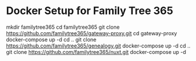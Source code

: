 # Docker Setup for Family Tree 365

mkdir familytree365
cd familytree365
git clone https://github.com/familytree365/gateway-proxy.git
cd gateway-proxy
docker-compose up -d
cd ..
git clone https://github.com/familytree365/genealogy.git
docker-compose up -d
cd ..
git clone https://github.com/familytree365/nuxt.git
docker-compose up -d
